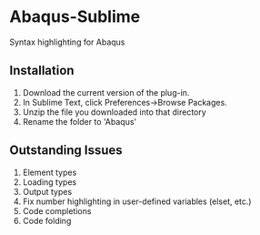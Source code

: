 # Abaqus-Sublime
Syntax highlighting for Abaqus

## Installation ##
1. Download the current version of the plug-in.
2. In Sublime Text, click Preferences->Browse Packages.
3. Unzip the file you downloaded into that directory
4. Rename the folder to 'Abaqus'

## Outstanding Issues ##
1. Element types
2. Loading types
3. Output types
4. Fix number highlighting in user-defined variables (elset, etc.)
5. Code completions
6. Code folding

